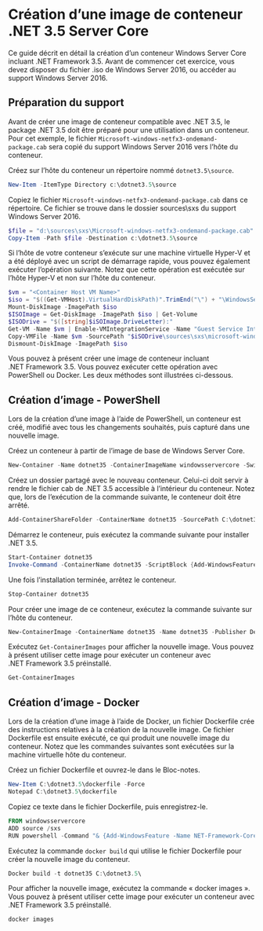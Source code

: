 # Création d’une image de conteneur .NET 3.5 Server Core

Ce guide décrit en détail la création d’un conteneur Windows Server Core incluant .NET Framework 3.5. Avant de commencer cet exercice, vous devez disposer du fichier .iso de Windows Server 2016, ou accéder au support Windows Server 2016.

## Préparation du support

Avant de créer une image de conteneur compatible avec .NET 3.5, le package .NET 3.5 doit être préparé pour une utilisation dans un conteneur. Pour cet exemple, le fichier `Microsoft-windows-netfx3-ondemand-package.cab` sera copié du support Windows Server 2016 vers l’hôte du conteneur.

Créez sur l’hôte du conteneur un répertoire nommé `dotnet3.5\source`.

```powershell
New-Item -ItemType Directory c:\dotnet3.5\source
```

Copiez le fichier `Microsoft-windows-netfx3-ondemand-package.cab` dans ce répertoire. Ce fichier se trouve dans le dossier sources\sxs du support Windows Server 2016.

```powershell
$file = "d:\sources\sxs\Microsoft-windows-netfx3-ondemand-package.cab"
Copy-Item -Path $file -Destination c:\dotnet3.5\source
```

Si l’hôte de votre conteneur s’exécute sur une machine virtuelle Hyper-V et a été déployé avec un script de démarrage rapide, vous pouvez également exécuter l’opération suivante. Notez que cette opération est exécutée sur l’hôte Hyper-V et non sur l’hôte du conteneur.

```powershell
$vm = "<Container Host VM Name>"
$iso = "$((Get-VMHost).VirtualHardDiskPath)".TrimEnd("\") + "\WindowsServerTP4.iso"
Mount-DiskImage -ImagePath $iso
$ISOImage = Get-DiskImage -ImagePath $iso | Get-Volume
$ISODrive = "$([string]$iSOImage.DriveLetter):"
Get-VM -Name $vm | Enable-VMIntegrationService -Name "Guest Service Interface"
Copy-VMFile -Name $vm -SourcePath "$iSODrive\sources\sxs\microsoft-windows-netfx3-ondemand-package.cab" -DestinationPath "c:\dotnet3.5\source\microsoft-windows-netfx3-ondemand-package.cab" -FileSource Host -CreateFullPath
Dismount-DiskImage -ImagePath $iso
```

Vous pouvez à présent créer une image de conteneur incluant .NET Framework 3.5. Vous pouvez exécuter cette opération avec PowerShell ou Docker. Les deux méthodes sont illustrées ci-dessous.

## Création d’image - PowerShell

Lors de la création d’une image à l’aide de PowerShell, un conteneur est créé, modifié avec tous les changements souhaités, puis capturé dans une nouvelle image.

Créez un conteneur à partir de l’image de base de Windows Server Core.

```powershell
New-Container -Name dotnet35 -ContainerImageName windowsservercore -SwitchName “Virtual Switch”
```

Créez un dossier partagé avec le nouveau conteneur. Celui-ci doit servir à rendre le fichier cab de .NET 3.5 accessible à l’intérieur du conteneur. Notez que, lors de l’exécution de la commande suivante, le conteneur doit être arrêté.

```powershell
Add-ContainerShareFolder -ContainerName dotnet35 -SourcePath C:\dotnet3.5\source -DestinationPath c:\sxs
```

Démarrez le conteneur, puis exécutez la commande suivante pour installer .NET 3.5.

```powershell
Start-Container dotnet35
Invoke-Command -ContainerName dotnet35 -ScriptBlock {Add-WindowsFeature -Name NET-Framework-Core -Source c:\sxs} -RunAsAdministrator
```

Une fois l’installation terminée, arrêtez le conteneur.

```powershell
Stop-Container dotnet35
```

Pour créer une image de ce conteneur, exécutez la commande suivante sur l’hôte du conteneur.

```powershell
New-ContainerImage -ContainerName dotnet35 -Name dotnet35 -Publisher Demo -Version 1.0
```

Exécutez `Get-ContainerImages` pour afficher la nouvelle image. Vous pouvez à présent utiliser cette image pour exécuter un conteneur avec .NET Framework 3.5 préinstallé.

```powershell
Get-ContainerImages
```

## Création d’image - Docker

Lors de la création d’une image à l’aide de Docker, un fichier Dockerfile crée des instructions relatives à la création de la nouvelle image. Ce fichier Dockerfile est ensuite exécuté, ce qui produit une nouvelle image du conteneur. Notez que les commandes suivantes sont exécutées sur la machine virtuelle hôte du conteneur.

Créez un fichier Dockerfile et ouvrez-le dans le Bloc-notes.

```powershell
New-Item C:\dotnet3.5\dockerfile -Force
Notepad C:\dotnet3.5\dockerfile
```

Copiez ce texte dans le fichier Dockerfile, puis enregistrez-le.

```powershell
FROM windowsservercore
ADD source /sxs
RUN powershell -Command "& {Add-WindowsFeature -Name NET-Framework-Core -Source c:\sxs}"
```

Exécutez la commande `docker build` qui utilise le fichier Dockerfile pour créer la nouvelle image du conteneur.

```powershell
Docker build -t dotnet35 C:\dotnet3.5\
```

Pour afficher la nouvelle image, exécutez la commande « docker images ». Vous pouvez à présent utiliser cette image pour exécuter un conteneur avec .NET Framework 3.5 préinstallé.

```powershell
docker images
```




